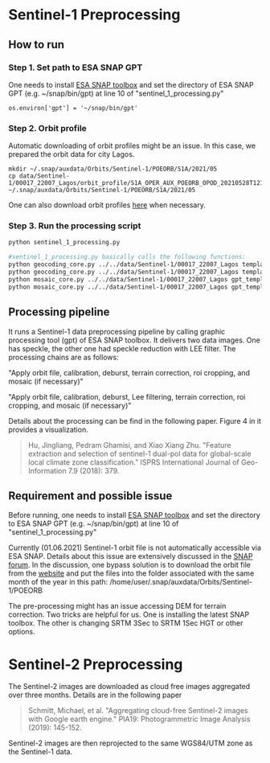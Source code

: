 # Sentinel-1 Preprocessing
## How to run
### Step 1. Set path to ESA SNAP GPT
One needs to install [ESA SNAP toolbox](https://step.esa.int/main/download/snap-download/) and set the directory of ESA SNAP GPT (e.g. ~/snap/bin/gpt) at line 10 of "sentinel_1_processing.py"
```
os.environ['gpt'] = '~/snap/bin/gpt'
```
### Step 2. Orbit profile
Automatic downloading of orbit profiles might be an issue. In this case, we prepared the orbit data for city Lagos. 
```
mkdir ~/.snap/auxdata/Orbits/Sentinel-1/POEORB/S1A/2021/05
cp data/Sentinel-1/00017_22007_Lagos/orbit_profile/S1A_OPER_AUX_POEORB_OPOD_20210528T121723_V20210507T225942_20210509T005942.EOF ~/.snap/auxdata/Orbits/Sentinel-1/POEORB/S1A/2021/05
```
One can also download orbit profiles [here](https://scihub.copernicus.eu/gnss/#/home) when necessary.
### Step 3. Run the processing script
```bash
python sentinel_1_processing.py
```
```bash
#sentinel_1_processing.py basically calls the following functions:
python geocoding_core.py ../../data/Sentinel-1/00017_22007_Lagos templates/gpt_template_preprocessing_lee_KML_UTM.xml UN_city_list_rect_buff.kml
python geocoding_core.py ../../data/Sentinel-1/00017_22007_Lagos templates/gpt_template_preprocessing_unfilt_KML_UTM.xml  UN_city_list_rect_buff.kml 
python mosaic_core.py ../../data/Sentinel-1/00017_22007_Lagos gpt_template_preprocessing_lee_KML_UTM.xml UN_city_list_rect_buff.kml
python mosaic_core.py ../../data/Sentinel-1/00017_22007_Lagos gpt_template_preprocessing_unfilt_KML_UTM.xml UN_city_list_rect_buff.kml
```
## Processing pipeline
It runs a Sentinel-1 data preprocessing pipeline by calling graphic processing tool (gpt) of ESA SNAP toolbox. It delivers two data images. One has speckle, the other one had speckle reduction with LEE filter. The processing chains are as follows:

"Apply orbit file, calibration, deburst, terrain correction, roi cropping, and mosaic (if necessary)"

"Apply orbit file, calibration, deburst, Lee filtering, terrain correction, roi cropping, and mosaic (if necessary)"

Details about the processing can be find in the following paper. Figure 4 in it provides a visualization.

> Hu, Jingliang, Pedram Ghamisi, and Xiao Xiang Zhu. "Feature extraction and selection of sentinel-1 dual-pol data for global-scale local climate zone classification." ISPRS International Journal of Geo-Information 7.9 (2018): 379.


## Requirement and possible issue
Before running, one needs to install [ESA SNAP toolbox](https://step.esa.int/main/download/snap-download/) and set the directory to ESA SNAP GPT (e.g. ~/snap/bin/gpt) at line 10 of "sentinel_1_processing.py"

Currently (01.06.2021) Sentinel-1 orbit file is not automatically accessible via ESA SNAP. Details about this issue are extensively discussed in the [SNAP forum](https://forum.step.esa.int/t/orbit-file-timeout-march-2021/28621/178). In the discussion, one bypass solution is to download the orbit file from the [website](https://scihub.copernicus.eu/gnss/#/home) and put the files into the folder associated with the same month of the year in this path: /home/user/.snap/auxdata/Orbits/Sentinel-1/POEORB

The pre-processing might has an issue accessing DEM for terrain correction. Two tricks are helpful for us. One is installing the latest SNAP toolbox. The other is changing SRTM 3Sec to SRTM 1Sec HGT or other options.

# Sentinel-2 Preprocessing
The Sentinel-2 images are downloaded as cloud free images aggregated over three months. Details are in the following paper
> Schmitt, Michael, et al. "Aggregating cloud-free Sentinel-2 images with Google earth engine." PIA19: Photogrammetric Image Analysis (2019): 145-152.

Sentinel-2 images are then reprojected to the same WGS84/UTM zone as the Sentinel-1 data.


<!---  COMMENT OUT
# Sentine-2 Preprocessing
Resample sentinel-2 images from wgs84 to utm;
the utm projection is calculated from the ROI file in kml format
# Sample data
https://drive.google.com/drive/folders/1vs_eb3eBGzrk9m75gPEAOCtAzlRUv2BW?usp=sharing

# Usage
- set the pwd to the root folder of a city

`cd ./resampleData_projection_s2/00002_21228_Delhi`

- set ROI files which is used in `/datastore/DATA/classification/SEN2/2utmCode/LCZ/util/readROI2xyMinMax.py and readROI2UTM.py`

`export ROI='./resampleData_projection_s2/UN_city_list_rect_buff.kml'`

- set the path to the scripts: readROI2xyMinMax.py and readROI2UTM.py

`export P_UTIL='XXX/So2Sat-LCZ-Classification-Demo/Modules/Pre-processing'`

- call examples: absolutePath/project2utm_s2.sh folder4save

`XXX/So2Sat-LCZ-Classification-Demo/Modules/Pre-processing/project2utm_s2.sh /home/qiu/CodeSummary/img2map/resampleData_projection_s2/utmImage`
--->
